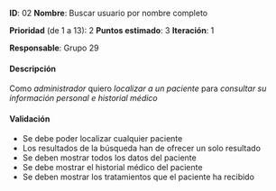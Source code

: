 


**ID**: 02
**Nombre**: Buscar usuario por nombre completo

**Prioridad** (de 1 a 13): 2
**Puntos estimado**: 3
**Iteración**: 1

**Responsable**: Grupo 29

#### Descripción

Como *administrador* quiero *localizar a un paciente* para *consultar su información personal e historial médico*

#### Validación

* Se debe poder localizar cualquier paciente
* Los resultados de la búsqueda han de ofrecer un solo resultado
* Se deben mostrar todos los datos del paciente
* Se debe mostrar el historial médico del paciente
* Se deben mostrar los tratamientos que el paciente ha recibido
